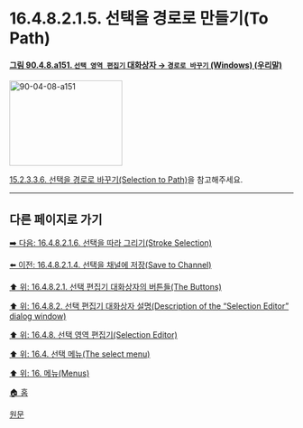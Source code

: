 # 16.4.8.2.1.5. 선택을 경로로 만들기(To Path)

<a id="90-04-08-a151"></a>

#### [그림 90.4.8.a151. `선택 영역 편집기` 대화상자 → `경로로 바꾸기` (Windows) (우리말)](./90-04-0008-selection_editor.md#90-04-08-a151)
<img width="200" height="151" alt="90-04-08-a151" src="https://github.com/user-attachments/assets/061a508b-764f-42ab-82a5-980c4a6454cd" />

[15.2.3.3.6. 선택을 경로로 바꾸기(Selection to Path)](./15-02-03-03-06-selection_to_path.md)을 참고해주세요.

***

## 다른 페이지로 가기

[➡️ 다음: 16.4.8.2.1.6. 선택을 따라 그리기(Stroke Selection)](./16-04-08-02-01-06-stroke_selection.md)

[⬅️ 이전: 16.4.8.2.1.4. 선택을 채널에 저장(Save to Channel)](./16-04-08-02-01-04-save_to_channel.md)

[⬆️ 위: 16.4.8.2.1. 선택 편집기 대화상자의 버튼들(The Buttons)](./16-04-08-02-01-00-the_buttons.md)

[⬆️ 위: 16.4.8.2. 선택 편집기 대화상자 설명(Description of the “Selection Editor” dialog window)](./16-04-08-02-00-description_of_the_selection_editor_dialog_window.md)

[⬆️ 위: 16.4.8. 선택 영역 편집기(Selection Editor)](./16-04-08-00-selection_editor.md)

[⬆️ 위: 16.4. 선택 메뉴(The select menu)](./16-04-00-the-select-menu.md)

[⬆️ 위: 16. 메뉴(Menus)](./16-00-menus.md)

[🏠 홈](./00-home.md)

[원문](https://docs.gimp.org/2.10/ko/gimp-selection-dialog.html#idm24689)